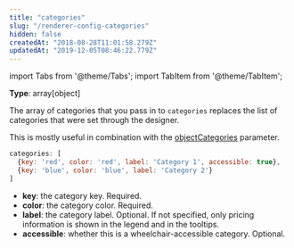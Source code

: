 ```yaml
---
title: "categories"
slug: "/renderer-config-categories"
hidden: false
createdAt: "2018-08-28T11:01:58.279Z"
updatedAt: "2019-12-05T08:46:22.779Z"
---
```


import Tabs from '@theme/Tabs';
import TabItem from '@theme/TabItem';

**Type**: array[object]  

The array of categories that you pass in to `categories` replaces the list of categories that were set through the designer.

This is mostly useful in combination with the [objectCategories](renderer-config-objectcategories) parameter.

```javascript
categories: [
  {key: 'red', color: 'red', label: 'Category 1', accessible: true},
  {key: 'blue', color: 'blue', label: 'Category 2'}
]
```

* **key**: the category key. Required.
* **color**: the category color. Required.
* **label**: the category label. Optional. If not specified, only pricing information is shown in the legend and in the tooltips.
* **accessible**: whether this is a wheelchair-accessible category. Optional.
